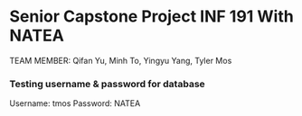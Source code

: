 # Senior Capstone Project INF 191 With NATEA
TEAM MEMBER: Qifan Yu, Minh To, Yingyu Yang, Tyler Mos

### Testing username & password for database
Username: tmos
Password: NATEA
